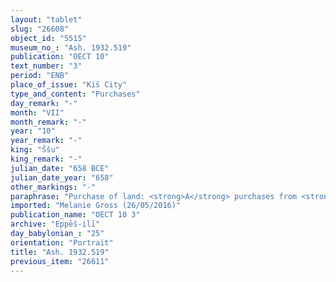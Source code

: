 ```yaml
---
layout: "tablet"
slug: "26608"
object_id: "5515"
museum_no_: "Ash. 1932.519"
publication: "OECT 10"
text_number: "3"
period: "ENB"
place_of_issue: "Kiš City"
type_and_content: "Purchases"
day_remark: "-"
month: "VII"
month_remark: "-"
year: "10"
year_remark: "-"
king: "Ššu"
king_remark: "-"
julian_date: "658 BCE"
julian_date_year: "658"
other_markings: "-"
paraphrase: "Purchase of land: <strong>A</strong> purchases from <strong>B</strong> a land for 7 shekels of silver. The land forms part of the <em>han&scaron;&ucirc;</em>-land of Nab&ucirc;-lē&rsquo;i/Amēlāya and is located in the irrigation district (<em>tamirtu</em>) of Ha&rsquo;hu and borders on the dam (<em>makall&ucirc;</em>) of the han&scaron;&ucirc;-land. 4 witnesses and the scribe.<br /> <br /> <strong>A</strong> = Marduk-ahu-ibni/Amēlāya; <strong>B</strong> = Bēl-iddin//Eppē&scaron;-ilī<br /> <br /> &nbsp;"
imported: "Melanie Gross (26/05/2016)"
publication_name: "OECT 10 3"
archive: "Eppēš-ilī"
day_babylonian_: "25"
orientation: "Portrait"
title: "Ash. 1932.519"
previous_item: "26611"
---
```

